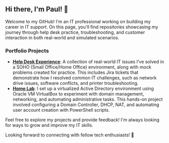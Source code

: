 ## Hi there, I'm Paul! 👋

Welcome to my GitHub! I'm an IT professional working on building my career in IT support. On this page, you'll find repositories showcasing my journey through help desk practice, troubleshooting, and customer interaction in both real-world and simulated scenarios.

### Portfolio Projects
- **[Help Desk Experience](https://github.com/pauljang3/HelpDesk-Experience)**: A collection of real-world IT issues I’ve solved in a SOHO (Small Office/Home Office) environment, along with mock problems created for practice. This includes Jira tickets that demonstrate how I resolved common IT challenges, such as network drive issues, software conflicts, and printer troubleshooting.
- **[Home Lab](https://github.com/pauljang3/HomeLab)**: I set up a virtualized Active Directory environment using Oracle VM VirtualBox to experiment with domain management, networking, and automating administrative tasks. This hands-on project involved configuring a Domain Controller, DHCP, NAT, and automating user account creation with PowerShell scripts.

Feel free to explore my projects and provide feedback! I'm always looking for ways to grow and improve my IT skills.  

Looking forward to connecting with fellow tech enthusiasts! 🌱

